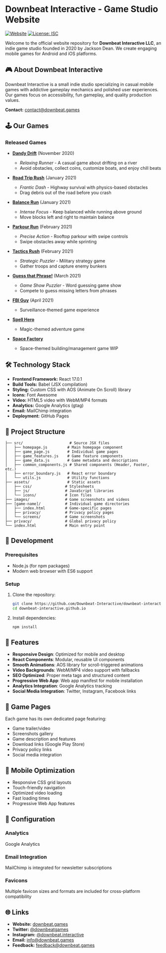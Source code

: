 # Downbeat Interactive - Game Studio Website

[![Website](https://img.shields.io/website?url=https%3A%2F%2Fdownbeat.games)](https://downbeat.games)
[![License: ISC](https://img.shields.io/badge/License-ISC-blue.svg)](LICENSE)

Welcome to the official website repository for **Downbeat Interactive LLC**, an indie game studio founded in 2020 by Jackson Dean. We create engaging mobile games for Android and iOS platforms.

## 🎮 About Downbeat Interactive

Downbeat Interactive is a small indie studio specializing in casual mobile games with addictive gameplay mechanics and polished user experiences. Our games focus on accessibility, fun gameplay, and quality production values.

**Contact:** [contact@downbeat.games](mailto:contact@downbeat.games)

## 🕹️ Our Games

### Released Games

- **[Dandy Drift](https://downbeat.games/dandy-drift)** (November 2020)
  - *Relaxing Runner* - A casual game about drifting on a river
  - Avoid obstacles, collect coins, customize boats, and enjoy chill beats
  
- **[Road Trip Rush](https://downbeat.games/road-trip-rush)** (January 2021)
  - *Frantic Dash* - Highway survival with physics-based obstacles
  - Drag debris out of the road before you crash
  
- **[Balance Run](https://downbeat.games/balance-run)** (January 2021)
  - *Intense Focus* - Keep balanced while running above ground
  - Move blocks left and right to maintain balance
  
- **[Parkour Run](https://downbeat.games/parkour-run)** (February 2021)
  - *Precise Action* - Rooftop parkour with swipe controls
  - Swipe obstacles away while sprinting
  
- **[Tactics Rush](https://downbeat.games/tactics-rush)** (February 2021)
  - *Strategic Puzzler* - Military strategy game
  - Gather troops and capture enemy bunkers
  
- **[Guess that Phrase!](https://downbeat.games/guess-that-phrase)** (March 2021)
  - *Game Show Puzzler* - Word guessing game show
  - Compete to guess missing letters from phrases
  
- **[FBI Guy](https://downbeat.games/fbi-guy)** (April 2021)
  - Surveillance-themed game experience
  
- **[Spell Hero](https://downbeat.games/spell-hero)**
  - Magic-themed adventure game
  
- **[Space Factory](https://downbeat.games/space-factory)**
  - Space-themed building/management game WIP

## 🛠️ Technology Stack

- **Frontend Framework:** React 17.0.1
- **Build Tools:** Babel (JSX compilation)
- **Styling:** Custom CSS with AOS (Animate On Scroll) library
- **Icons:** Font Awesome
- **Video:** HTML5 video with WebM/MP4 formats
- **Analytics:** Google Analytics (gtag)
- **Email:** MailChimp integration
- **Deployment:** GitHub Pages

## 📁 Project Structure

```
├── src/                     # Source JSX files
│   ├── homepage.js         # Main homepage component
│   ├── game_page.js        # Individual game pages
│   ├── game_features.js    # Game feature components
│   ├── game_data.js        # Game metadata and descriptions
│   ├── common_components.js # Shared components (Header, Footer, etc.)
│   ├── error_boundary.js   # React error boundary
│   └── utils.js            # Utility functions
├── assets/                 # Static assets
│   ├── css/               # Stylesheets
│   ├── js/                # JavaScript libraries
│   └── icons/             # Icon files
├── images/                # Game screenshots and videos
├── [game-name]/           # Individual game directories
│   ├── index.html         # Game-specific pages
│   ├── privacy/           # Privacy policy pages
│   └── screens/           # Game screenshots
├── privacy/               # Global privacy policy
└── index.html             # Main entry point
```

## 🚀 Development

### Prerequisites

- Node.js (for npm packages)
- Modern web browser with ES6 support

### Setup

1. Clone the repository:
   ```bash
   git clone https://github.com/Downbeat-Interactive/downbeat-interactive.github.io.git
   cd downbeat-interactive.github.io
   ```

2. Install dependencies:
   ```bash
   npm install
   ```

## 🎨 Features

- **Responsive Design**: Optimized for mobile and desktop
- **React Components**: Modular, reusable UI components
- **Smooth Animations**: AOS library for scroll-triggered animations
- **Video Backgrounds**: WebM/MP4 video support with fallbacks
- **SEO Optimized**: Proper meta tags and structured content
- **Progressive Web App**: Web app manifest for mobile installation
- **Analytics Integration**: Google Analytics tracking
- **Social Media Integration**: Twitter, Instagram, Facebook links

## 🎯 Game Pages

Each game has its own dedicated page featuring:
- Game trailer/video
- Screenshots gallery
- Game description and features
- Download links (Google Play Store)
- Privacy policy links
- Social media integration

## 📱 Mobile Optimization

- Responsive CSS grid layouts
- Touch-friendly navigation
- Optimized video loading
- Fast loading times
- Progressive Web App features

## 🔧 Configuration

### Analytics
Google Analytics 

### Email Integration
MailChimp is integrated for newsletter subscriptions

### Favicons
Multiple favicon sizes and formats are included for cross-platform compatibility


## 🌐 Links

- **Website:** [downbeat.games](https://downbeat.games)
- **Twitter:** [@downbeatgames](https://twitter.com/downbeatgames)
- **Instagram:** [@downbeat.interactive](https://www.instagram.com/downbeat.interactive)
- **Email:** [info@downbeat.games](mailto:info@downbeat.games)
- **Feedback:** [feedback@downbeat.games](mailto:feedback@downbeat.games)
